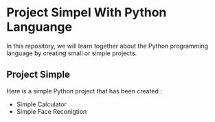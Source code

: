 # Project Simpel With Python Languange
In this repository, we will learn together about the Python programming language by creating small or simple projects.

## Project Simple
Here is a simple Python project that has been created :
- Simple Calculator
- Simple Face Reconigtion
